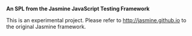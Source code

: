 
**An SPL from the Jasmine JavaScript Testing Framework**


This is an experimental project. Please refer to http://jasmine.github.io to the original Jasmine framework.